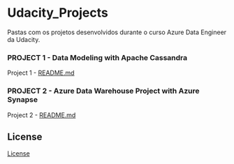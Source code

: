 # Udacity_Projects

Pastas com os projetos desenvolvidos durante o curso Azure Data Engineer da Udacity.


### PROJECT 1 - Data Modeling with Apache Cassandra

Project 1 - [README.md](Data_Modeling_Apache_Cassandra/README.md)

### PROJECT 2 - Azure Data Warehouse Project with Azure Synapse

Project 2 - [README.md](Azure-Data-Warehouse-Project/README.md)


## License

[License](LICENSE.txt)